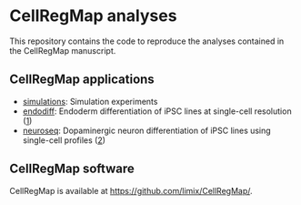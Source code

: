 # CellRegMap analyses

This repository contains the code to reproduce the analyses contained in the CellRegMap manuscript.

## CellRegMap applications

* [simulations](../main/simulations/): Simulation experiments
* [endodiff](../main/endodiff/): Endoderm differentiation of iPSC lines at single-cell resolution ([1](https://www.nature.com/articles/s41467-020-14457-z))
* [neuroseq](../main/neuroseq/): Dopaminergic neuron differentiation of iPSC lines using single-cell profiles ([2](https://www.nature.com/articles/s41588-021-00801-6))

## CellRegMap software
CellRegMap is available at https://github.com/limix/CellRegMap/.
